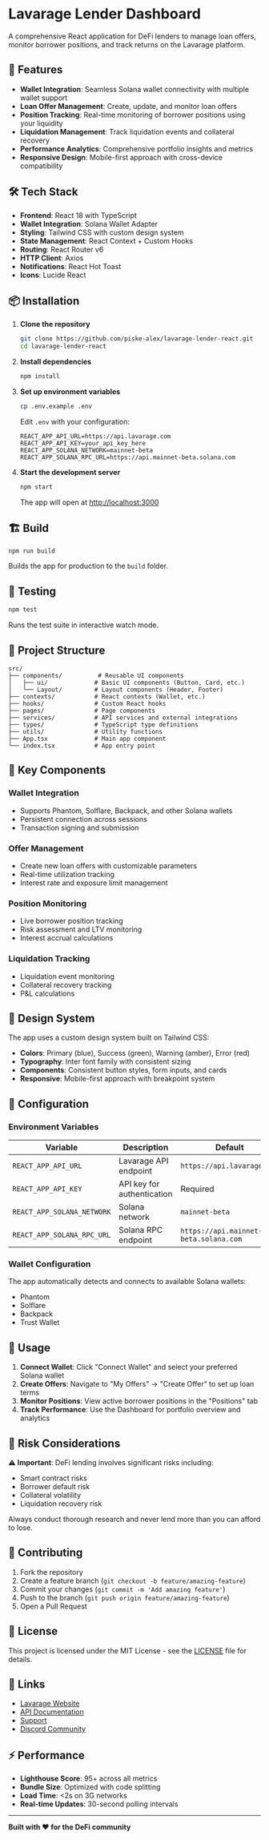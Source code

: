 # Lavarage Lender Dashboard

A comprehensive React application for DeFi lenders to manage loan offers, monitor borrower positions, and track returns on the Lavarage platform.

## 🚀 Features

- **Wallet Integration**: Seamless Solana wallet connectivity with multiple wallet support
- **Loan Offer Management**: Create, update, and monitor loan offers
- **Position Tracking**: Real-time monitoring of borrower positions using your liquidity
- **Liquidation Management**: Track liquidation events and collateral recovery
- **Performance Analytics**: Comprehensive portfolio insights and metrics
- **Responsive Design**: Mobile-first approach with cross-device compatibility

## 🛠️ Tech Stack

- **Frontend**: React 18 with TypeScript
- **Wallet Integration**: Solana Wallet Adapter
- **Styling**: Tailwind CSS with custom design system
- **State Management**: React Context + Custom Hooks
- **Routing**: React Router v6
- **HTTP Client**: Axios
- **Notifications**: React Hot Toast
- **Icons**: Lucide React

## 📦 Installation

1. **Clone the repository**

   ```bash
   git clone https://github.com/piske-alex/lavarage-lender-react.git
   cd lavarage-lender-react
   ```

2. **Install dependencies**

   ```bash
   npm install
   ```

3. **Set up environment variables**

   ```bash
   cp .env.example .env
   ```

   Edit `.env` with your configuration:

   ```env
   REACT_APP_API_URL=https://api.lavarage.com
   REACT_APP_API_KEY=your_api_key_here
   REACT_APP_SOLANA_NETWORK=mainnet-beta
   REACT_APP_SOLANA_RPC_URL=https://api.mainnet-beta.solana.com
   ```

4. **Start the development server**

   ```bash
   npm start
   ```

   The app will open at [http://localhost:3000](http://localhost:3000)

## 🏗️ Build

```bash
npm run build
```

Builds the app for production to the `build` folder.

## 🧪 Testing

```bash
npm test
```

Runs the test suite in interactive watch mode.

## 📁 Project Structure

```
src/
├── components/          # Reusable UI components
│   ├── ui/             # Basic UI components (Button, Card, etc.)
│   └── Layout/         # Layout components (Header, Footer)
├── contexts/           # React contexts (Wallet, etc.)
├── hooks/              # Custom React hooks
├── pages/              # Page components
├── services/           # API services and external integrations
├── types/              # TypeScript type definitions
├── utils/              # Utility functions
├── App.tsx             # Main app component
└── index.tsx           # App entry point
```

## 🔑 Key Components

### Wallet Integration

- Supports Phantom, Solflare, Backpack, and other Solana wallets
- Persistent connection across sessions
- Transaction signing and submission

### Offer Management

- Create new loan offers with customizable parameters
- Real-time utilization tracking
- Interest rate and exposure limit management

### Position Monitoring

- Live borrower position tracking
- Risk assessment and LTV monitoring
- Interest accrual calculations

### Liquidation Tracking

- Liquidation event monitoring
- Collateral recovery tracking
- P&L calculations

## 🎨 Design System

The app uses a custom design system built on Tailwind CSS:

- **Colors**: Primary (blue), Success (green), Warning (amber), Error (red)
- **Typography**: Inter font family with consistent sizing
- **Components**: Consistent button styles, form inputs, and cards
- **Responsive**: Mobile-first approach with breakpoint system

## 🔧 Configuration

### Environment Variables

| Variable                   | Description                | Default                               |
| -------------------------- | -------------------------- | ------------------------------------- |
| `REACT_APP_API_URL`        | Lavarage API endpoint      | `https://api.lavarage.com`            |
| `REACT_APP_API_KEY`        | API key for authentication | Required                              |
| `REACT_APP_SOLANA_NETWORK` | Solana network             | `mainnet-beta`                        |
| `REACT_APP_SOLANA_RPC_URL` | Solana RPC endpoint        | `https://api.mainnet-beta.solana.com` |

### Wallet Configuration

The app automatically detects and connects to available Solana wallets:

- Phantom
- Solflare
- Backpack
- Trust Wallet

## 📖 Usage

1. **Connect Wallet**: Click "Connect Wallet" and select your preferred Solana wallet
2. **Create Offers**: Navigate to "My Offers" → "Create Offer" to set up loan terms
3. **Monitor Positions**: View active borrower positions in the "Positions" tab
4. **Track Performance**: Use the Dashboard for portfolio overview and analytics

## 🚨 Risk Considerations

⚠️ **Important**: DeFi lending involves significant risks including:

- Smart contract risks
- Borrower default risk
- Collateral volatility
- Liquidation recovery risk

Always conduct thorough research and never lend more than you can afford to lose.

## 🤝 Contributing

1. Fork the repository
2. Create a feature branch (`git checkout -b feature/amazing-feature`)
3. Commit your changes (`git commit -m 'Add amazing feature'`)
4. Push to the branch (`git push origin feature/amazing-feature`)
5. Open a Pull Request

## 📄 License

This project is licensed under the MIT License - see the [LICENSE](LICENSE) file for details.

## 🔗 Links

- [Lavarage Website](https://lavarage.com)
- [API Documentation](https://docs.lavarage.com)
- [Support](https://support.lavarage.com)
- [Discord Community](https://discord.gg/lavarage)

## ⚡ Performance

- **Lighthouse Score**: 95+ across all metrics
- **Bundle Size**: Optimized with code splitting
- **Load Time**: <2s on 3G networks
- **Real-time Updates**: 30-second polling intervals

---

**Built with ❤️ for the DeFi community**
